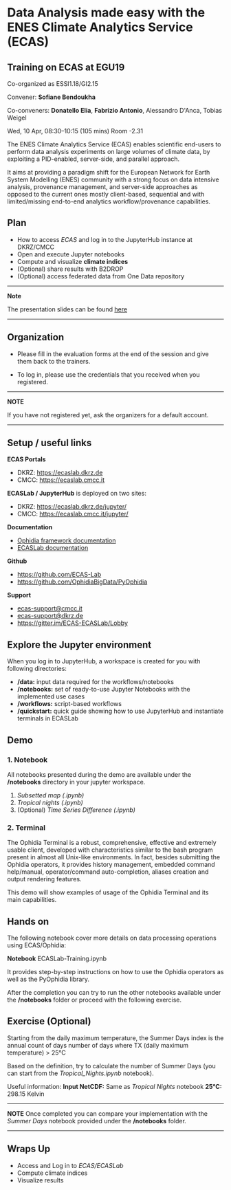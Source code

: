 # Data Analysis made easy with the ENES Climate Analytics Service (ECAS)

## Training on ECAS at EGU19

Co-organized as ESSI1.18/GI2.15

Convener: **Sofiane Bendoukha**

Co-conveners: **Donatello Elia**, **Fabrizio Antonio**, Alessandro D'Anca, Tobias Weigel

Wed, 10 Apr, 08:30–10:15 (105 mins) Room -2.31


The ENES Climate Analytics Service (ECAS) enables scientific end-users to perform data analysis experiments on large volumes of climate data, by exploiting a PID-enabled, server-side, and parallel approach.

It aims at providing a paradigm shift for the European Network for Earth System Modelling (ENES) community with a strong focus on data intensive analysis, provenance management, and server-side approaches as opposed to the current ones mostly client-based, sequential and with limited/missing end-to-end analytics workflow/provenance capabilities.


## Plan
- How to access *ECAS* and log in to the JupyterHub instance at DKRZ/CMCC
- Open and execute Jupyter notebooks
- Compute and visualize **climate indices**
- (Optional) share results with B2DROP
- (Optional) access federated data from One Data repository

---
**Note**

The presentation slides can be found [here](https://github.com/ECAS-Lab/ecas-training/blob/master/egu_2019/slides/ecas_presentation_egu19.pdf)

---

## Organization

* Please fill in the evaluation forms at the end of the session and give them back to the trainers.

* To log in, please use the credentials that you received when you registered.

---
**NOTE**

If you have not registered yet, ask the organizers for a default account.

---

## Setup / useful links

**ECAS Portals**

- DKRZ: https://ecaslab.dkrz.de
- CMCC: https://ecaslab.cmcc.it

**ECASLab / JupyterHub** is deployed on two sites:

- DKRZ: https://ecaslab.dkrz.de/jupyter/
- CMCC: https://ecaslab.cmcc.it/jupyter/

**Documentation**

- [Ophidia framework documentation](http://ophidia.cmcc.it/documentation/users/index.html)
- [ECASLab documentation](https://ee-docs.readthedocs.io/en/latest/)

**Github**

- https://github.com/ECAS-Lab
- https://github.com/OphidiaBigData/PyOphidia

**Support**

- ecas-support@cmcc.it
- ecas-support@dkrz.de
- https://gitter.im/ECAS-ECASLab/Lobby

## Explore the Jupyter environment

When you log in to JupyterHub, a workspace is created for you with following directories:

- **/data:** input data required for the workflows/notebooks
- **/notebooks:** set of ready-to-use Jupyter Notebooks with the implemented use cases
- **/workflows:** script-based workflows
- **/quickstart:** quick guide showing how to use JupyterHub and instantiate terminals in ECASLab


## Demo

### 1. Notebook

All notebooks presented during the demo are available under the **/notebooks** directory in your jupyter workspace.

1. *Subsetted map (.ipynb)*
2. *Tropical nights (.ipynb)* 
3. (Optional) *Time Series Difference (.ipynb)*

### 2. Terminal

The Ophidia Terminal is a robust, comprehensive, effective and extremely usable client, developed with characteristics similar to the bash program present in almost all Unix-like environments. In fact, besides submitting the Ophidia operators, it provides history management, embedded command help/manual, operator/command auto-completion, aliases creation and output rendering features. 

This demo will show examples of usage of the Ophidia Terminal and its main capabilities.

## Hands on

The following notebook cover more details on data processing operations using ECAS/Ophidia:

**Notebook** ECASLab-Training.ipynb

It provides step-by-step instructions on how to use the Ophidia operators as well as the PyOphidia library.

After the completion you can try to run the other notebooks available under the **/notebooks** folder or proceed with the following exercise.


## Exercise (Optional)

Starting from the daily maximum temperature, the Summer Days index is the annual count of days number of days where TX (daily maximum temperature) > 25°C

Based on the definition, try to calculate the number of Summer Days (you can start from the *Tropical_Nights.ipynb* notebook).

Useful information:
**Input NetCDF:** Same as *Tropical Nights* notebook
**25°C:** 298.15 Kelvin

---
**NOTE**
Once completed you can compare your implementation with the *Summer Days* notebook provided under the **/notebooks** folder. 

---

## Wraps Up

+ Access and Log in to *ECAS/ECASLab*
+ Compute climate indices
+ Visualize results
